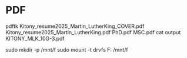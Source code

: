# PDF

pdftk Kitony_resume2025_Martin_LutherKing_COVER.pdf Kitony_resume2025_Martin_LutherKing.pdf PhD.pdf MSC.pdf cat output KITONY_MLK_10G-3.pdf

sudo mkdir -p /mnt/f
sudo mount -t drvfs F: /mnt/f

